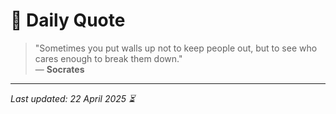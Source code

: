 # 📜 Daily Quote

> "Sometimes you put walls up not to keep people out, but to see who cares enough to break them down."  
> — **Socrates**

---

_Last updated: 22 April 2025 ⏳_
